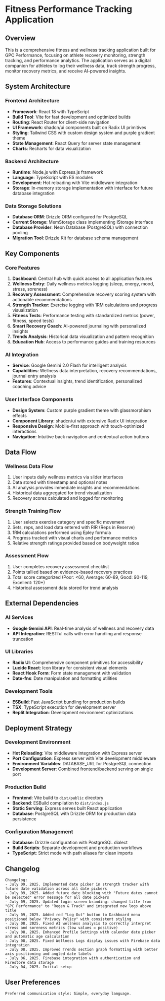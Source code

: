 # Fitness Performance Tracking Application

## Overview

This is a comprehensive fitness and wellness tracking application built for GPC Performance, focusing on athlete recovery monitoring, strength tracking, and performance analytics. The application serves as a digital companion for athletes to log their wellness data, track strength progress, monitor recovery metrics, and receive AI-powered insights.

## System Architecture

### Frontend Architecture
- **Framework**: React 18 with TypeScript
- **Build Tool**: Vite for fast development and optimized builds
- **Routing**: React Router for client-side navigation
- **UI Framework**: shadcn/ui components built on Radix UI primitives
- **Styling**: Tailwind CSS with custom design system and purple gradient theme
- **State Management**: React Query for server state management
- **Charts**: Recharts for data visualization

### Backend Architecture
- **Runtime**: Node.js with Express.js framework
- **Language**: TypeScript with ES modules
- **Development**: Hot reloading with Vite middleware integration
- **Storage**: In-memory storage implementation with interface for future database integration

### Data Storage Solutions
- **Database ORM**: Drizzle ORM configured for PostgreSQL
- **Current Storage**: MemStorage class implementing IStorage interface
- **Database Provider**: Neon Database (PostgreSQL) with connection pooling
- **Migration Tool**: Drizzle Kit for database schema management

## Key Components

### Core Features
1. **Dashboard**: Central hub with quick access to all application features
2. **Wellness Entry**: Daily wellness metrics logging (sleep, energy, mood, stress, soreness)
3. **Recovery Assessment**: Comprehensive recovery scoring system with actionable recommendations
4. **Strength Tracker**: Exercise logging with 1RM calculations and progress visualization
5. **Fitness Tests**: Performance testing with standardized metrics (power, fitness, speed tests)
6. **Smart Recovery Coach**: AI-powered journaling with personalized insights
7. **Trends Analysis**: Historical data visualization and pattern recognition
8. **Education Hub**: Access to performance guides and training resources

### AI Integration
- **Service**: Google Gemini 2.0 Flash for intelligent analysis
- **Capabilities**: Wellness data interpretation, recovery recommendations, journal entry analysis
- **Features**: Contextual insights, trend identification, personalized coaching advice

### User Interface Components
- **Design System**: Custom purple gradient theme with glassmorphism effects
- **Component Library**: shadcn/ui with extensive Radix UI integration
- **Responsive Design**: Mobile-first approach with touch-optimized interactions
- **Navigation**: Intuitive back navigation and contextual action buttons

## Data Flow

### Wellness Data Flow
1. User inputs daily wellness metrics via slider interfaces
2. Data stored with timestamp and optional notes
3. AI analysis provides immediate insights and recommendations
4. Historical data aggregated for trend visualization
5. Recovery scores calculated and logged for monitoring

### Strength Training Flow
1. User selects exercise category and specific movement
2. Sets, reps, and load data entered with RIR (Reps in Reserve)
3. 1RM calculations performed using Epley formula
4. Progress tracked with visual charts and performance metrics
5. Relative strength ratings provided based on bodyweight ratios

### Assessment Flow
1. User completes recovery assessment checklist
2. Points tallied based on evidence-based recovery practices
3. Total score categorized (Poor: <60, Average: 60-89, Good: 90-119, Excellent: 120+)
4. Historical assessment data stored for trend analysis

## External Dependencies

### AI Services
- **Google Gemini API**: Real-time analysis of wellness and recovery data
- **API Integration**: RESTful calls with error handling and response truncation

### UI Libraries
- **Radix UI**: Comprehensive component primitives for accessibility
- **Lucide React**: Icon library for consistent visual elements
- **React Hook Form**: Form state management with validation
- **Date-fns**: Date manipulation and formatting utilities

### Development Tools
- **ESBuild**: Fast JavaScript bundling for production builds
- **TSX**: TypeScript execution for development server
- **Replit Integration**: Development environment optimizations

## Deployment Strategy

### Development Environment
- **Hot Reloading**: Vite middleware integration with Express server
- **Port Configuration**: Express server with Vite development middleware
- **Environment Variables**: DATABASE_URL for PostgreSQL connection
- **Development Server**: Combined frontend/backend serving on single port

### Production Build
- **Frontend**: Vite build to `dist/public` directory
- **Backend**: ESBuild compilation to `dist/index.js`
- **Static Serving**: Express serves built React application
- **Database**: PostgreSQL with Drizzle ORM for production data persistence

### Configuration Management
- **Database**: Drizzle configuration with PostgreSQL dialect
- **Build Scripts**: Separate development and production workflows
- **TypeScript**: Strict mode with path aliases for clean imports

## Changelog

```
Changelog:
- July 09, 2025. Implemented date picker in strength tracker with future date validation across all date pickers
- July 09, 2025. Added future date blocking with "Future dates cannot be selected" error message for all date pickers
- July 09, 2025. Updated login screen branding: changed title from "GPC Performance" to "Regen & Track" and integrated new logo above title
- July 09, 2025. Added red "Log Out" button to Dashboard menu positioned below "Privacy Policy" with consistent styling
- July 08, 2025. Fixed AI wellness analysis to correctly interpret stress and soreness metrics (low values = positive)
- July 08, 2025. Enhanced Profile Settings with calendar date picker and automatic age calculation
- July 08, 2025. Fixed Wellness Logs display issues with Firebase data integration
- July 08, 2025. Improved Trends section graph formatting with better axis positioning and angled date labels
- July 06, 2025. Firebase integration with authentication and Firestore data storage
- July 04, 2025. Initial setup
```

## User Preferences

```
Preferred communication style: Simple, everyday language.
```